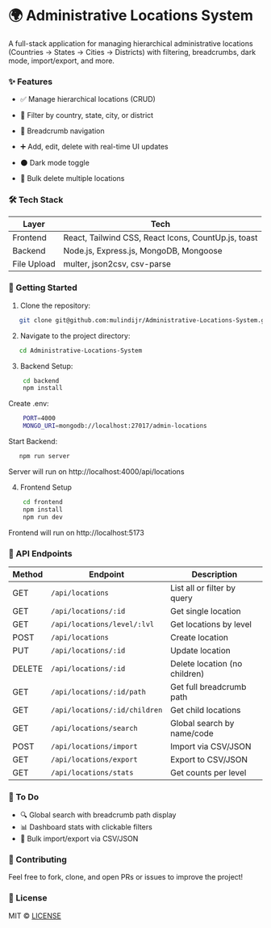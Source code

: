 # 🌍 Administrative Locations System
A full-stack application for managing hierarchical administrative locations (Countries → States → Cities → Districts) with filtering, breadcrumbs, dark mode, import/export, and more.

### ✨ Features
- ✅ Manage hierarchical locations (CRUD)

- 📍 Filter by country, state, city, or district

- 🧭 Breadcrumb navigation

- ➕ Add, edit, delete with real-time UI updates

- 🌑 Dark mode toggle

- 🧹 Bulk delete multiple locations

### 🛠️ Tech Stack

| Layer       | Tech                                                |
| ----------- | --------------------------------------------------- |
| Frontend    | React, Tailwind CSS, React Icons, CountUp.js, toast |
| Backend     | Node.js, Express.js, MongoDB, Mongoose              |
| File Upload | multer, json2csv, csv-parse                         |

### 🚀 Getting Started
1. Clone the repository:
```bash
   git clone git@github.com:mulindijr/Administrative-Locations-System.git
```
2. Navigate to the project directory:
```bash
   cd Administrative-Locations-System
```
3. Backend Setup:
```bash
    cd backend
    npm install
```
Create .env:
```bash
    PORT=4000
    MONGO_URI=mongodb://localhost:27017/admin-locations
```
Start Backend:
```bash
   npm run server
```
Server will run on http://localhost:4000/api/locations

4. Frontend Setup
```bash
    cd frontend
    npm install
    npm run dev
```
Frontend will run on http://localhost:5173

### 🧪 API Endpoints

| Method | Endpoint                      | Description                   |
| ------ | ----------------------------- | ----------------------------- |
| GET    | `/api/locations`              | List all or filter by query   |
| GET    | `/api/locations/:id`          | Get single location           |
| GET    | `/api/locations/level/:lvl`   | Get locations by level        |
| POST   | `/api/locations`              | Create location               |
| PUT    | `/api/locations/:id`          | Update location               |
| DELETE | `/api/locations/:id`          | Delete location (no children) |
| GET    | `/api/locations/:id/path`     | Get full breadcrumb path      |
| GET    | `/api/locations/:id/children` | Get child locations           |
| GET    | `/api/locations/search`       | Global search by name/code    |
| POST   | `/api/locations/import`       | Import via CSV/JSON           |
| GET    | `/api/locations/export`       | Export to CSV/JSON            |
| GET    | `/api/locations/stats`        | Get counts per level          |

### 🧩 To Do
- 🔍 Global search with breadcrumb path display
- 📊 Dashboard stats with clickable filters
- 📁 Bulk import/export via CSV/JSON

### 🤝 Contributing
Feel free to fork, clone, and open PRs or issues to improve the project!

### 📝 License
MIT © [LICENSE](License)